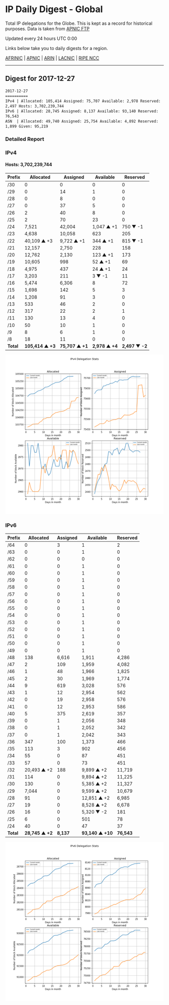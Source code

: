 # IP Daily Digest - Global

Total IP delegations for the Globe. This is kept as a record for historical purposes. Data is taken from [APNIC FTP](https://ftp.apnic.net/)

Updated every 24 hours UTC 0:00

Links below take you to daily digests for a region.

[AFRINIC](./archives/AFRINIC/) | [APNIC](./archives/APNIC/) | [ARIN](./archives/ARIN/) | [LACNIC](./archives/LACNIC/) | [RIPE NCC](./archives/RIPE_NCC/)

---

## Digest for 2017-12-27
```
2017-12-27
==========
IPv4 | Allocated: 105,414 Assigned: 75,707 Available: 2,978 Reserved: 2,497 Hosts: 3,702,239,744
IPv6 | Allocated: 28,745 Assigned: 8,137 Available: 93,140 Reserved: 76,543
ASN  | Allocated: 49,740 Assigned: 25,754 Available: 4,892 Reserved: 1,899 Given: 95,219
```

### Detailed Report

### IPv4

#### Hosts: **3,702,239,744**

| Prefix | Allocated | Assigned | Available | Reserved |
| ----- | ----- | ----- | ----- | ----- |
| /30 | 0 | 0 | 0 | 0 |
| /29 | 0 | 14 | 1 | 0 |
| /28 | 0 | 8 | 0 | 0 |
| /27 | 0 | 37 | 5 | 0 |
| /26 | 2 | 40 | 8 | 0 |
| /25 | 2 | 70 | 23 | 0 |
| /24 | 7,521 | 42,004 | 1,047 ▲ +1 | 750 ▼ -1 |
| /23 | 4,638 | 10,058 | 623 | 205 |
| /22 | 40,109 ▲ +3 | 9,722 ▲ +1 | 344 ▲ +1 | 815 ▼ -1 |
| /21 | 12,157 | 2,750 | 228 | 158 |
| /20 | 12,762 | 2,130 | 123 ▲ +1 | 173 |
| /19 | 10,605 | 998 | 52 ▲ +1 | 69 |
| /18 | 4,975 | 437 | 24 ▲ +1 | 24 |
| /17 | 3,203 | 211 | 3 ▼ -1 | 11 |
| /16 | 5,474 | 6,306 | 8 | 72 |
| /15 | 1,698 | 142 | 5 | 3 |
| /14 | 1,208 | 91 | 3 | 0 |
| /13 | 533 | 46 | 2 | 0 |
| /12 | 317 | 22 | 2 | 1 |
| /11 | 130 | 13 | 4 | 0 |
| /10 | 50 | 10 | 1 | 0 |
| /9 | 8 | 6 | 1 | 0 |
| /8 | 18 | 11 | 0 | 0 |
| **Total** | **105,414 ▲ +3** | **75,707 ▲ +1** | **2,978 ▲ +4** | **2,497 ▼ -2** |

![ipv4-stats](ipv4-figure.png)

### IPv6

| Prefix | Allocated | Assigned | Available | Reserved |
| ----- | ----- | ----- | ----- | ----- |
| /64 | 0 | 3 | 1 | 2 |
| /63 | 0 | 0 | 1 | 0 |
| /62 | 0 | 0 | 0 | 0 |
| /61 | 0 | 0 | 1 | 0 |
| /60 | 0 | 0 | 1 | 0 |
| /59 | 0 | 0 | 1 | 0 |
| /58 | 0 | 0 | 1 | 0 |
| /57 | 0 | 0 | 1 | 0 |
| /56 | 0 | 0 | 1 | 0 |
| /55 | 0 | 0 | 1 | 0 |
| /54 | 0 | 0 | 1 | 0 |
| /53 | 0 | 0 | 1 | 0 |
| /52 | 0 | 0 | 1 | 0 |
| /51 | 0 | 0 | 1 | 0 |
| /50 | 0 | 0 | 1 | 0 |
| /49 | 0 | 0 | 1 | 0 |
| /48 | 138 | 6,616 | 1,911 | 4,286 |
| /47 | 2 | 109 | 1,959 | 4,082 |
| /46 | 1 | 48 | 1,966 | 1,825 |
| /45 | 2 | 30 | 1,969 | 1,774 |
| /44 | 9 | 619 | 3,028 | 576 |
| /43 | 1 | 12 | 2,954 | 562 |
| /42 | 0 | 19 | 2,958 | 576 |
| /41 | 0 | 12 | 2,953 | 586 |
| /40 | 5 | 375 | 2,619 | 357 |
| /39 | 0 | 1 | 2,056 | 348 |
| /38 | 0 | 1 | 2,052 | 342 |
| /37 | 0 | 1 | 2,042 | 343 |
| /36 | 347 | 100 | 1,373 | 466 |
| /35 | 113 | 3 | 902 | 456 |
| /34 | 55 | 0 | 87 | 451 |
| /33 | 57 | 0 | 73 | 451 |
| /32 | 20,493 ▲ +2 | 188 | 9,899 ▲ +2 | 11,719 |
| /31 | 114 | 0 | 9,894 ▲ +2 | 11,225 |
| /30 | 130 | 0 | 5,385 ▲ +2 | 11,327 |
| /29 | 7,044 | 0 | 9,599 ▲ +2 | 10,679 |
| /28 | 91 | 0 | 12,851 ▲ +2 | 6,985 |
| /27 | 19 | 0 | 8,528 ▲ +2 | 6,678 |
| /26 | 16 | 0 | 5,320 ▼ -2 | 181 |
| /25 | 6 | 0 | 501 | 78 |
| /24 | 40 | 0 | 47 | 37 |
| **Total** | **28,745 ▲ +2** | **8,137** | **93,140 ▲ +10** | **76,543** |

![ipv6-stats](ipv6-figure.png)